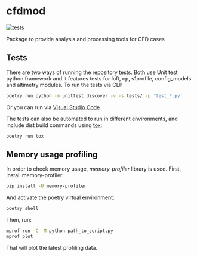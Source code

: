 # cfdmod

[![tests](https://github.com/AeroSim-CFD/cfdmod/actions/workflows/tox_pipeline.yaml/badge.svg?branch=main)](https://github.com/AeroSim-CFD/cfdmod/actions/workflows/tox_pipeline.yaml)

Package to provide analysis and processing tools for CFD cases

## Tests

There are two ways of running the repository tests. Both use Unit test python framework and it features tests for loft, cp, s1profile, config_models and altimetry modules. To run the tests via CLI:

```bash
poetry run python -m unittest discover -v -s tests/ -p 'test_*.py'
```

Or you can run via <a href="https://code.visualstudio.com/docs/python/testing" target="_blank">Visual Studio Code</a>

The tests can also be automated to run in different environments, and include dist build commands using <a href="https://tox.wiki/en/stable/" target="_blank">tox</a>:

```bash
poetry run tox
```

## Memory usage profiling

In order to check memory usage, _memory-profiler_ library is used.
First, install memory-profiler:

```bash
pip install -U memory-profiler
```

And activate the poetry virtual environment:

```bash
poetry shell
```

Then, run:

```bash
mprof run -C -M python path_to_script.py
mprof plot
```

That will plot the latest profiling data.

